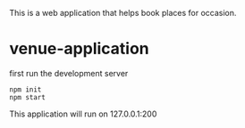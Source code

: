 This is a web application that helps book places for occasion.
# venue-application
first run the development server
```
npm init
npm start
```


This application will run on 127.0.0.1:200
